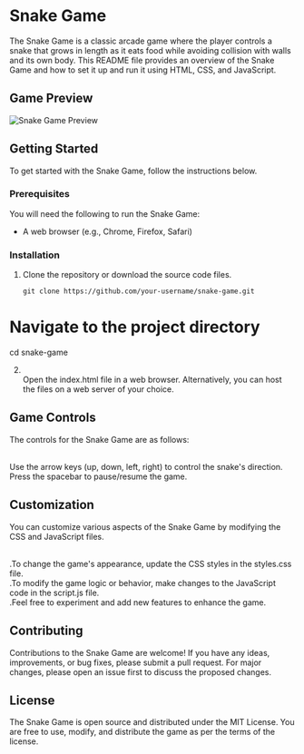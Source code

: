# Snake Game
The Snake Game is a classic arcade game where the player controls a snake that grows in length as it eats food while avoiding collision with walls and its own body. This README file provides an overview of the Snake Game and how to set it up and run it using HTML, CSS, and JavaScript.

## Game Preview

![Snake Game Preview](snake-game-preview.gif)

## Getting Started

To get started with the Snake Game, follow the instructions below.

### Prerequisites

You will need the following to run the Snake Game:

- A web browser (e.g., Chrome, Firefox, Safari)

### Installation

1. Clone the repository or download the source code files.
   ```shell
   git clone https://github.com/your-username/snake-game.git

# Navigate to the project directory
cd snake-game

2. <br> Open the index.html file in a web browser.
Alternatively, you can host the files on a web server of your choice.

## Game Controls
The controls for the Snake Game are as follows:

<br>Use the arrow keys (up, down, left, right) to control the snake's direction.
Press the spacebar to pause/resume the game.

## Customization
You can customize various aspects of the Snake Game by modifying the CSS and JavaScript files.

<br>.To change the game's appearance, update the CSS styles in the styles.css file.
<br>.To modify the game logic or behavior, make changes to the JavaScript code in the script.js file.
<br>.Feel free to experiment and add new features to enhance the game.

## Contributing
Contributions to the Snake Game are welcome! If you have any ideas, improvements, or bug fixes, please submit a pull request. For major changes, please open an issue first to discuss the proposed changes.

## License
The Snake Game is open source and distributed under the MIT License. You are free to use, modify, and distribute the game as per the terms of the license.